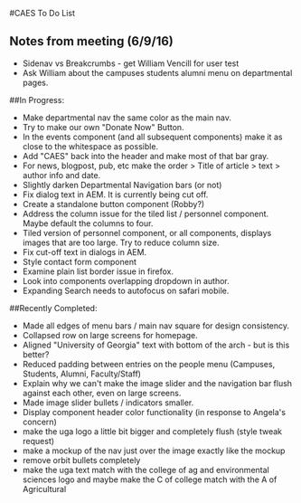 #CAES To Do List

## Notes from meeting (6/9/16)

- Sidenav vs Breakcrumbs - get William Vencill for user test
- Ask William about the campuses students alumni menu on departmental pages.


##In Progress:

- Make departmental nav the same color as the main nav.
- Try to make our own "Donate Now" Button.
- In the events component (and all subsequent components) make it as close to the whitespace as possible.
- Add "CAES" back into the header and make most of that bar gray.
- For news, blogpost, pub, etc make the order > Title of article > text > author info and date.
- Slightly darken Departmental Navigation bars (or not)
- Fix dialog text in AEM. It is currently being cut off.
- Create a standalone button component (Robby?)
- Address the column issue for the tiled list / personnel component.  Maybe default the columns to four.
- Tiled version of personnel component, or all components, displays images that are too large.  Try to reduce column size.
- Fix cut-off text in dialogs in AEM.
- Style contact form component
- Examine plain list border issue in firefox.
- Look into components overlapping dropdown in author.
- Expanding Search needs to autofocus on safari mobile.

##Recently Completed:

- Made all edges of menu bars / main nav square for design consistency.
- Collapsed row on large screens for homepage.
- Aligned "University of Georgia" text with bottom of the arch - but is this better?
- Reduced padding between entries on the people menu (Campuses, Students, Alumni, Faculty/Staff)
- Explain why we can't make the image slider and the navigation bar flush against each other, even on large screens.
- Made image slider bullets / indicators smaller.
- Display component header color functionality (in response to Angela's concern)
- make the uga logo a little bit bigger and completely flush (style tweak request)
- make a mockup of the nav just over the image exactly like the mockup
- remove orbit bullets completely
- make the uga text match with the college of ag and environmental sciences logo and maybe make the C of college match with the A of Agricultural
